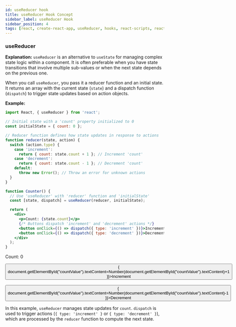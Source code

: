 ```yaml
---
id: useReducer hook
title: useReducer Hook Concept
sidebar_label: useReducer Hook
sidebar_position: 4
tags: [react, create-react-app, useReducer, hooks, react-scripts, react-dom, react-app]
---
```


### useReducer

**Explanation:**
`useReducer` is an alternative to `useState` for managing complex state logic within a component. It is often preferable when you have state transitions that involve multiple sub-values or when the next state depends on the previous one.

When you call `useReducer`, you pass it a reducer function and an initial state. It returns an array with the current state (`state`) and a dispatch function (`dispatch`) to trigger state updates based on action objects.

**Example:**
```jsx
import React, { useReducer } from 'react';

// Initial state with a 'count' property initialized to 0
const initialState = { count: 0 };

// Reducer function defines how state updates in response to actions
function reducer(state, action) {
  switch (action.type) {
    case 'increment':
      return { count: state.count + 1 }; // Increment 'count'
    case 'decrement':
      return { count: state.count - 1 }; // Decrement 'count'
    default:
      throw new Error(); // Throw an error for unknown actions
  }
}

function Counter() {
  // Use 'useReducer' with 'reducer' function and 'initialState'
  const [state, dispatch] = useReducer(reducer, initialState);

  return (
    <div>
      <p>Count: {state.count}</p>
      {/* Buttons dispatch 'increment' and 'decrement' actions */}
      <button onClick={() => dispatch({ type: 'increment' })}>Increment</button>
      <button onClick={() => dispatch({ type: 'decrement' })}>Decrement</button>
    </div>
  );
}
```

<BrowserWindow> 
         <p>Count: <span id="countValue">0</span></p>
          <button onClick={() =>{
            document.getElementById("countValue").textContent=Number(document.getElementById("countValue").textContent)+1
          }}>Increment</button> &nbsp;
      <button onClick={() => {
             document.getElementById("countValue").textContent=Number(document.getElementById("countValue").textContent)-1
      }}>Decrement</button> 
</BrowserWindow>

In this example, `useReducer` manages state updates for `count`. `dispatch` is used to trigger actions (`{ type: 'increment' }` or `{ type: 'decrement' }`), which are processed by the `reducer` function to compute the next state.
